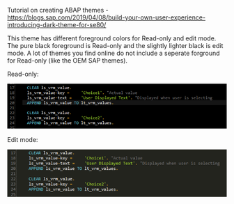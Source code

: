 Tutorial on creating ABAP themes - https://blogs.sap.com/2019/04/08/build-your-own-user-experience-introducing-dark-theme-for-se80/

This theme has different foreground colors for Read-only and edit mode. The pure black foreground is Read-only and the slightly lighter black is edit mode. A lot of themes you find online do not include a seperate forground for Read-only (like the OEM SAP themes).

Read-only:

![Read-only](https://github.com/Tursko/ABAP-Theme/blob/master/ReadOnly.PNG)

Edit mode:

![Edit](https://github.com/Tursko/ABAP-Theme/blob/master/Edit.PNG)
